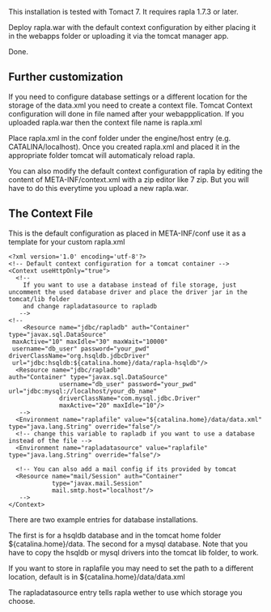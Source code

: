 This installation is tested with Tomact 7. It requires rapla 1.7.3 or later.

Deploy rapla.war with the default context configuration by either placing it in the webapps folder or uploading it via the tomcat manager app.

Done.

## Further customization ##

If you need to configure database settings or a different location for the storage of the data.xml you need to create a context file. Tomcat Context configuration will done in file named after your webappplication. If you uploaded rapla.war then the context file name is rapla.xml

Place rapla.xml in the conf folder under the engine/host entry (e.g. CATALINA/localhost). Once you created rapla.xml and placed it in the appropriate folder tomcat will automaticaly reload rapla.

You can also modify the default context configuration of rapla by editing the content of META-INF/context.xml with a zip editor like 7 zip. But you will have to do this everytime you upload a new rapla.war.

## The Context File ##

This is the default configuration as placed in META-INF/conf use it as a template for your custom rapla.xml
```
<?xml version='1.0' encoding='utf-8'?>
<!-- Default context configuration for a tomcat container -->
<Context useHttpOnly="true">
  <!-- 
	If you want to use a database instead of file storage, just uncomment the used database driver and place the driver jar in the tomcat/lib folder
	and change rapladatasource to rapladb
   -->
<!--
    <Resource name="jdbc/rapladb" auth="Container" type="javax.sql.DataSource"
 maxActive="10" maxIdle="30" maxWait="10000"
 username="db_user" password="your_pwd" driverClassName="org.hsqldb.jdbcDriver"
 url="jdbc:hsqldb:${catalina.home}/data/rapla-hsqldb"/>
  <Resource name="jdbc/rapladb" 
auth="Container" type="javax.sql.DataSource"
              username="db_user" password="your_pwd" url="jdbc:mysql://localhost/your_db_name"
              driverClassName="com.mysql.jdbc.Driver"
              maxActive="20" maxIdle="10"/>
   -->
  <Environment name="raplafile" value="${catalina.home}/data/data.xml" type="java.lang.String" override="false"/>
  <!-- change this variable to rapladb if you want to use a database instead of the file -->
  <Environment name="rapladatasource" value="raplafile" type="java.lang.String" override="false"/>
  
  <!-- You can also add a mail config if its provided by tomcat
  <Resource name="mail/Session" auth="Container"
            type="javax.mail.Session"
            mail.smtp.host="localhost"/>
   -->
</Context>
```

There are two example entries for database installations.

The first is for a hsqldb database and in the tomcat home folder ${catalina.home}/data. The second for a mysql database. Note that you have to copy the hsqldb or mysql drivers into the tomcat lib folder, to work.

If you want to store in raplafile you may need to set the path to a different location, default is in ${catalina.home}/data/data.xml

The rapladatasource entry tells rapla wether to use which storage you choose.